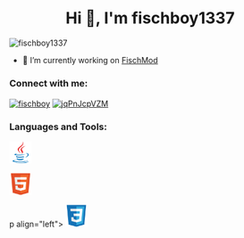 <h1 align="center">Hi 👋, I'm fischboy1337</h1>

<p align="left"> <img src="https://komarev.com/ghpvc/?username=fischboy1337&label=Profile%20views&color=0e75b6&style=flat" alt="fischboy1337" /> </p>

- 🔭 I’m currently working on [FischMod](fischboy.ga/)

<h3 align="left">Connect with me:</h3>
<p align="left">
<a href="https://www.youtube.com/c/fischboy" target="blank"><img align="center" src="https://raw.githubusercontent.com/rahuldkjain/github-profile-readme-generator/master/src/images/icons/Social/youtube.svg" alt="fischboy" height="30" width="40" /></a>
<a href="https://discord.gg/jqPnJcpVZM" target="blank"><img align="center" src="https://raw.githubusercontent.com/rahuldkjain/github-profile-readme-generator/master/src/images/icons/Social/discord.svg" alt="jqPnJcpVZM" height="30" width="40" /></a>
</p>

<h3 align="left">Languages and Tools:</h3>
<p align="left"> <a href="https://www.java.com" target="_blank" rel="noreferrer"> <img src="https://raw.githubusercontent.com/devicons/devicon/master/icons/java/java-original.svg" alt="java" width="40" height="40"/> </a> </p>

<p align="left"> <a target="_blank" rel="noreferrer"> <img src="https://raw.githubusercontent.com/devicons/devicon/master/icons/html5/html5-original.svg" alt="java" width="40" height="40"/> </a> </p>
p align="left"> <a target="_blank" rel="noreferrer"> <img src="https://raw.githubusercontent.com/devicons/devicon/master/icons/css3/css3-original.svg" alt="java" width="40" height="40"/> </a> </p>
